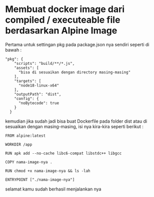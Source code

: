 # Membuat docker image dari compiled / executeable file berdasarkan Alpine Image

Pertama untuk settingan pkg pada package.json nya sendiri seperti di bawah :
```
"pkg": {
    "scripts": "build/**/*.js",
    "assets": [
      "bisa di sesuaikan dengan directory masing-masing"
    ],
    "targets": [
      "node18-linux-x64"
    ],
    "outputPath": "dist",
    "config": {
      "noBytecode": true
    }
  }
```

kemudian jika sudah jadi bisa buat Dockerfile pada folder dist atau di sesuaikan dengan masing-masing, isi nya kira-kira seperti berikut : 
```
FROM alpine:latest

WORKDIR /app

RUN apk add --no-cache libc6-compat libstdc++ libgcc

COPY nama-image-nya .

RUN chmod +x nama-image-nya && ls -lah

ENTRYPOINT ["./nama-image-nya"]
```

selamat kamu sudah berhasil menjalankan nya
